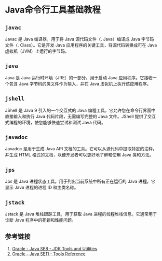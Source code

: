 # Java命令行工具基础教程


## `javac`

Javac 是 Java 编译器，用于将 Java 源代码文件（. Java）编译成 Java 字节码文件（. Class）。它是开发 Java 应用程序的关键工具，将源代码转换成可在 Java 虚拟机（JVM）上运行的字节码。

## `java`

Java 是 Java 运行时环境（JRE）的一部分，用于启动 Java 应用程序。它接收一个包含 Java 字节码的类文件作为输入，并在 Java 虚拟机上执行该应用程序。

## `jshell`

JShell 是 Java 9 引入的一个交互式的 Java 编程工具，它允许您在命令行界面中直接输入和执行 Java 代码片段，无需编写完整的 Java 文件。JShell 提供了交互式编程的环境，使您能够快速尝试和测试 Java 代码。


## `javadoc`

Javadoc 是用于生成 Java API 文档的工具。它可以从源代码中提取特定的注释，并生成 HTML 格式的文档，以便开发者可以更好地了解和使用 Java 类和方法。


## `jps`

Jps 是 Java 进程状态工具，用于列出当前系统中所有正在运行的 Java 进程。它显示 Java 进程的进程 ID 和主类名称。


## `jstack`

Jstack 是 Java 堆栈跟踪工具，用于获取 Java 进程的线程堆栈信息。它通常用于诊断 Java 程序中的死锁和性能问题。


## 参考链接
1. [Oracle - Java SE8 - JDK Tools and Utilities](https://docs.oracle.com/javase/8/docs/technotes/tools/)
2. [Oracle - Java SE11 - Tools Reference](https://docs.oracle.com/en/java/javase/11/tools/tools-and-command-reference.html)

